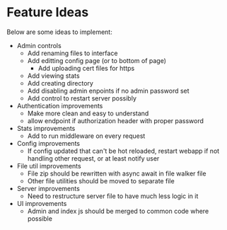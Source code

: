 Feature Ideas
=============

Below are some ideas to implement:

 * Admin controls
   * Add renaming files to interface
   * Add editting config page (or to bottom of page)
     * Add uploading cert files for https
   * Add viewing stats
   * Add creating directory
   * Add disabling admin enpoints if no admin password set
   * Add control to restart server possibly
 * Authentication improvements
   * Make more clean and easy to understand
   * allow endpoint if authorization header with proper password
 * Stats improvements
   * Add to run middleware on every request
 * Config improvements
   * If config updated that can't be hot reloaded, restart webapp if not handling other request, or at least notify user
 * File util improvements
   * File zip should be rewritten with async await in file walker file
   * Other file utilities should be moved to separate file
 * Server improvements
   * Need to restructure server file to have much less logic in it
 * UI improvements
   * Admin and index js should be merged to common code where possible
